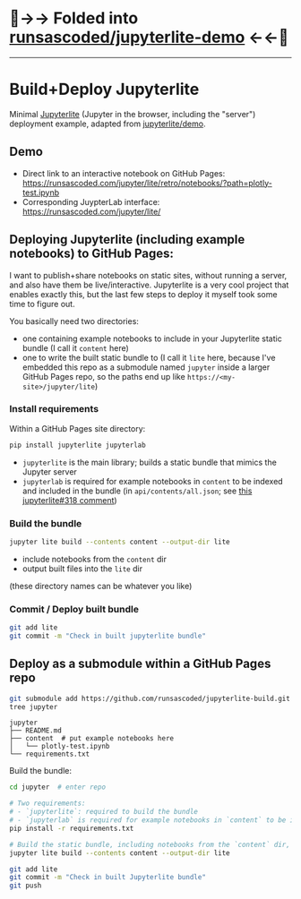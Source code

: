 # 🚧→→ Folded into [runsascoded/jupyterlite-demo](https://github.com/runsascoded/jupyterlite-demo) ←←🚧

----

# Build+Deploy Jupyterlite
Minimal [Jupyterlite](https://jupyterlite.readthedocs.io/en/latest/) (Jupyter in the browser, including the "server") deployment example, adapted from [jupyterlite/demo](https://github.com/jupyterlite/demo).

## Demo
- Direct link to an interactive notebook on GitHub Pages: https://runsascoded.com/jupyter/lite/retro/notebooks/?path=plotly-test.ipynb
- Corresponding JuypterLab interface: https://runsascoded.com/jupyter/lite/ 

## Deploying Jupyterlite (including example notebooks) to GitHub Pages:
I want to publish+share notebooks on static sites, without running a server, and also have them be live/interactive. Jupyterlite is a very cool project that enables exactly this, but the last few steps to deploy it myself took some time to figure out.

You basically need two directories:
- one containing example notebooks to include in your Jupyterlite static bundle (I call it `content` here)
- one to write the built static bundle to (I call it `lite` here, because I've embedded this repo as a submodule named `jupyter` inside a larger GitHub Pages repo, so the paths end up like `https://<my-site>/jupyter/lite`)

### Install requirements
Within a GitHub Pages site directory:
```bash
pip install jupyterlite jupyterlab
```

- `jupyterlite` is the main library; builds a static bundle that mimics the Jupyter server
- `jupyterlab` is required for example notebooks in `content` to be indexed and included in the bundle (in `api/contents/all.json`; see [this jupyterlite#318 comment](https://github.com/jupyterlite/jupyterlite/issues/318#issuecomment-945492049))

### Build the bundle

```bash
jupyter lite build --contents content --output-dir lite
```

- include notebooks from the `content` dir
- output built files into the `lite` dir

(these directory names can be whatever you like)

### Commit / Deploy built bundle
```bash
git add lite
git commit -m "Check in built jupyterlite bundle"
```

## Deploy as a submodule within a GitHub Pages repo
```bash
git submodule add https://github.com/runsascoded/jupyterlite-build.git jupyter
tree jupyter
```
```text
jupyter
├── README.md
├── content  # put example notebooks here
│   └── plotly-test.ipynb
└── requirements.txt
```

Build the bundle:
```bash
cd jupyter  # enter repo

# Two requirements:
# - `jupyterlite`: required to build the bundle
# - `jupyterlab` is required for example notebooks in `content` to be indexed and included in the bundle
pip install -r requirements.txt

# Build the static bundle, including notebooks from the `content` dir, into the `lite` dir (these names can be changed, if you like)
jupyter lite build --contents content --output-dir lite

git add lite
git commit -m "Check in built Jupyterlite bundle"
git push
```

